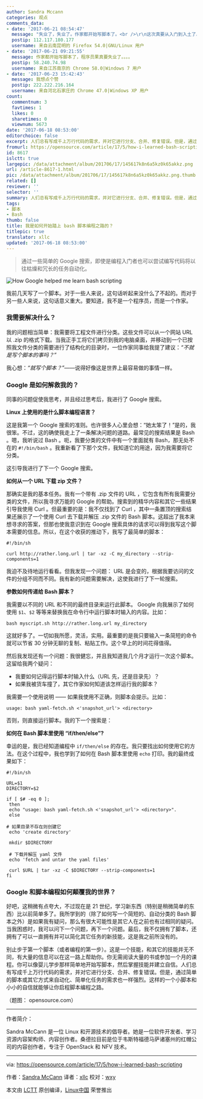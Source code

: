 ```yaml
---
author: Sandra Mccann
categories: 观点
comments_data:
- date: '2017-06-21 08:54:47'
  message: "失业了，失业了。作家都开始写脚本了。<br />\r\n这次真要从入门到入土了。"
  postip: 112.117.180.177
  username: 来自云南昆明的 Firefox 54.0|GNU/Linux 用户
- date: '2017-06-21 09:21:55'
  message: 作家都开始写脚本了，程序员果真要失业了。。。。
  postip: 58.240.74.98
  username: 来自江苏南京的 Chrome 58.0|Windows 7 用户
- date: '2017-06-23 15:42:43'
  message: 我想点个赞
  postip: 222.222.216.164
  username: 来自河北石家庄的 Chrome 47.0|Windows XP 用户
count:
  commentnum: 3
  favtimes: 1
  likes: 0
  sharetimes: 0
  viewnum: 5673
date: '2017-06-18 08:53:00'
editorchoice: false
excerpt: 人们总有写成千上万行代码的需求，并对它进行分支、合并、修复错误。但是，通过简单的脚本或其它方式来自动化、简单化任务的需求也一样强烈。这样的一个小脚本和小小的自信就能够让你启程脚本编程之路。
fromurl: https://opensource.com/article/17/5/how-i-learned-bash-scripting
id: 8617
islctt: true
largepic: /data/attachment/album/201706/17/145617k8n6a5kz0k65akkz.png
url: /article-8617-1.html
pic: /data/attachment/album/201706/17/145617k8n6a5kz0k65akkz.png.thumb.jpg
related: []
reviewer: ''
selector: ''
summary: 人们总有写成千上万行代码的需求，并对它进行分支、合并、修复错误。但是，通过简单的脚本或其它方式来自动化、简单化任务的需求也一样强烈。这样的一个小脚本和小小的自信就能够让你启程脚本编程之路。
tags:
- 脚本
- Bash
thumb: false
title: 我是如何开始踏上 bash 脚本编程之路的？
titlepic: true
translator: xllc
updated: '2017-06-18 08:53:00'
---
```



> 
> 通过一些简单的 Google 搜索，即使是编程入门者也可以尝试编写代码将以往枯燥和冗长的任务自动化。
> 
> 
> 


![How Google helped me learn bash scripting](/data/attachment/album/201706/17/145617k8n6a5kz0k65akkz.png "How Google helped me learn bash scripting")


我前几天写了一个脚本。对于一些人来说，这句话听起来没什么了不起的。而对于另一些人来说，这句话意义重大。要知道，我不是一个程序员，而是一个作家。


### 我需要解决什么？


我的问题相当简单：我需要将工程文件进行分类。这些文件可以从一个网站 URL 以 .zip 的格式下载。当我正手工将它们拷贝到我的电脑桌面，并移动到一个已按照我文件分类的需要进行了结构化的目录时，一位作家同事给我提了建议：*“不就是写个脚本的事吗？”*


我心想：*“就写个脚本？”*——说得好像这是世界上最容易做的事情一样。


### Google 是如何解救我的？


同事的问题促使我思考，并且经过思考后，我进行了 Google 搜索。


**Linux 上使用的是什么脚本编程语言？**


这是我第一个 Google 搜索的准则。也许很多人心里会想：“她太笨了！”是的，我很笨。不过，这的确使我走上了一条解决问题的道路。最常见的搜索结果是 Bash 。嗯，我听说过 Bash 。呃，我要分类的文件中有一个里面就有 Bash，那无处不在的 `#!/bin/bash` 。我重新看了下那个文件，我知道它的用途，因为我需要将它分类。


这引导我进行了下一个 Google 搜索。


**如何从一个 URL 下载 zip 文件？**


那确实是我的基本任务。我有一个带有 .zip 文件的 URL ，它包含有所有我需要分类的文件，所以我寻求万能的 Google 的帮助。搜索到的精华内容和其它一些结果引导我使用 Curl 。但最重要的是：我不仅找到了 Curl ，其中一条置顶的搜索结果还展示了一个使用 Curl 去下载并解压 .zip 文件的 Bash 脚本。这超出了我本来想寻求的答案，但那也使我意识到在 Google 搜索具体的请求可以得到我写这个脚本需要的信息。所以，在这个收获的推动下，我写了最简单的脚本：



```
#!/bin/sh

curl http://rather.long.url | tar -xz -C my_directory --strip-components=1

```

我迫不及待地运行看看。但我发现一个问题： URL 是会变的，根据我要访问的文件的分组不同而不同。我有新的问题需要解决，这使我进行了下一轮搜索。


**参数如何传递给 Bash 脚本？**


我需要以不同的 URL 和不同的最终目录来运行此脚本。 Google 向我展示了如何使用 `$1`、`$2` 等等来替换我在命令行中运行脚本时输入的内容。比如：



```
bash myscript.sh http://rather.long.url my_directory

```

这就好多了。一切如我所愿，灵活，实用。最重要的是我只要输入一条简短的命令就可以节省 30 分钟无聊的复制、粘贴工作。这个早上的时间花得值得。


然后我发现还有一个问题：我很健忘，并且我知道我几个月才运行一次这个脚本。这留给我两个疑问：


* 我要如何记得运行脚本时输入什么（URL 先，还是目录先）？
* 如果我被货车撞了，其它作家如何知道该怎样运行我的脚本？


我需要一个使用说明 —— 如果我使用不正确，则脚本会提示。比如：



```
usage: bash yaml-fetch.sh <'snapshot_url'> <directory>

```

否则，则直接运行脚本。我的下一个搜索是：


**如何在 Bash 脚本里使用 “if/then/else”?**


幸运的是，我已经知道编程中 `if/then/else` 的存在。我只要找出如何使用它的方法。在这个过程中，我也学到了如何在 Bash 脚本里使用 `echo` 打印。我的最终成果如下：



```
#!/bin/sh

URL=$1
DIRECTORY=$2

if [ $# -eq 0 ];
 then
 echo "usage: bash yaml-fetch.sh <'snapshot_url'> <directory>".
 else

# 如果目录不存在则创建它
 echo 'create directory'

 mkdir $DIRECTORY

 # 下载并解压 yaml 文件
 echo 'fetch and untar the yaml files'

 curl $URL | tar -xz -C $DIRECTORY --strip-components=1
fi

```

### Google 和脚本编程如何颠覆我的世界？


好吧，这稍微有点夸大，不过现在是 21 世纪，学习新东西（特别是稍微简单的东西）比以前简单多了。我所学到的（除了如何写一个简短的、自动分类的 Bash 脚本之外）是如果我有疑问，那么有很大可能性是其它人在之前也有过相同的疑问。当我困惑时，我可以问下一个问题，再下一个问题。最后，我不仅拥有了脚本，还拥有了可以一直拥有并可以简化其它任务的新技能，这是我之前所没有的。


别止步于第一个脚本（或者编程的第一步）。这是一个技能，和其它的技能并无不同，有大量的信息可以在这一路上帮助你。你无需阅读大量的书或参加一个月的课程。你可以像婴儿学步那样简单地开始写脚本，然后掌握技能并建立自信。人们总有写成千上万行代码的需求，并对它进行分支、合并、修复错误。但是，通过简单的脚本或其它方式来自动化、简单化任务的需求也一样强烈。这样的一个小脚本和小小的自信就能够让你启程脚本编程之路。


（题图： opensource.com）




---


作者简介：


Sandra McCann 是一位 Linux 和开源技术的倡导者。她是一位软件开发者、学习资源内容架构师、内容创作者。桑德拉目前是位于韦斯特福德马萨诸塞州的红帽公司的内容创作者，专注于 OpenStack 和 NFV 技术。




---


via: <https://opensource.com/article/17/5/how-i-learned-bash-scripting>


作者：[Sandra McCann](https://opensource.com/users/sandra-mccann) 译者：[xllc](https://github.com/xllc) 校对：[wxy](https://github.com/wxy)


本文由 [LCTT](https://github.com/LCTT/TranslateProject) 原创编译，[Linux中国](https://linux.cn/) 荣誉推出